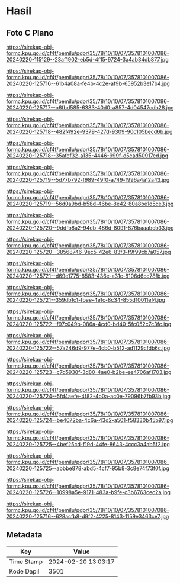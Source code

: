 # Hasil

## Foto C Plano

https://sirekap-obj-formc.kpu.go.id/cf4f/pemilu/pdpr/35/78/10/10/07/3578101007086-20240220-115129--23af1902-eb5d-4f15-9724-3a4ab34db877.jpg

https://sirekap-obj-formc.kpu.go.id/cf4f/pemilu/pdpr/35/78/10/10/07/3578101007086-20240220-125716--61b4a08a-fe4b-4c2e-af9b-65952b3e17b4.jpg

https://sirekap-obj-formc.kpu.go.id/cf4f/pemilu/pdpr/35/78/10/10/07/3578101007086-20240220-125717--b6fbd585-6383-40d0-a857-4d04547cdb28.jpg

https://sirekap-obj-formc.kpu.go.id/cf4f/pemilu/pdpr/35/78/10/10/07/3578101007086-20240220-125718--482f492e-9379-427d-9309-90c105becd6b.jpg

https://sirekap-obj-formc.kpu.go.id/cf4f/pemilu/pdpr/35/78/10/10/07/3578101007086-20240220-125718--35afef32-a135-4446-999f-d5cad50917ed.jpg

https://sirekap-obj-formc.kpu.go.id/cf4f/pemilu/pdpr/35/78/10/10/07/3578101007086-20240220-125719--5d77b792-f989-49f0-a749-f996a4a12a43.jpg

https://sirekap-obj-formc.kpu.go.id/cf4f/pemilu/pdpr/35/78/10/10/07/3578101007086-20240220-125719--56d0a9bd-b58d-46be-8e42-80a8be1d5ce3.jpg

https://sirekap-obj-formc.kpu.go.id/cf4f/pemilu/pdpr/35/78/10/10/07/3578101007086-20240220-125720--9ddfb8a2-94db-486d-8091-876baaabcb33.jpg

https://sirekap-obj-formc.kpu.go.id/cf4f/pemilu/pdpr/35/78/10/10/07/3578101007086-20240220-125720--38568746-9ec5-42e6-83f3-f9f99cb7a057.jpg

https://sirekap-obj-formc.kpu.go.id/cf4f/pemilu/pdpr/35/78/10/10/07/3578101007086-20240220-125721--d69e1775-8583-436e-a31c-8106d6cc78fb.jpg

https://sirekap-obj-formc.kpu.go.id/cf4f/pemilu/pdpr/35/78/10/10/07/3578101007086-20240220-125721--359db1c1-fbee-4e1c-8c34-855d10011ef4.jpg

https://sirekap-obj-formc.kpu.go.id/cf4f/pemilu/pdpr/35/78/10/10/07/3578101007086-20240220-125722--f97c049b-086a-4cd0-bd40-5fc052c7c3fc.jpg

https://sirekap-obj-formc.kpu.go.id/cf4f/pemilu/pdpr/35/78/10/10/07/3578101007086-20240220-125722--57a246d9-977e-4cb0-b512-ad1129cfdb6c.jpg

https://sirekap-obj-formc.kpu.go.id/cf4f/pemilu/pdpr/35/78/10/10/07/3578101007086-20240220-125723--c7d5938f-3d80-4ae0-b2be-ee4706af1703.jpg

https://sirekap-obj-formc.kpu.go.id/cf4f/pemilu/pdpr/35/78/10/10/07/3578101007086-20240220-125724--5fd4aefe-4f82-4b0a-ac0e-79096b7fb93b.jpg

https://sirekap-obj-formc.kpu.go.id/cf4f/pemilu/pdpr/35/78/10/10/07/3578101007086-20240220-125724--be4072ba-4c6a-43d2-a501-f58330b45b97.jpg

https://sirekap-obj-formc.kpu.go.id/cf4f/pemilu/pdpr/35/78/10/10/07/3578101007086-20240220-125725--4bef25cd-f19d-44fe-8643-4ccc3a4ab5f2.jpg

https://sirekap-obj-formc.kpu.go.id/cf4f/pemilu/pdpr/35/78/10/10/07/3578101007086-20240220-125725--abbbe878-abd5-4cf7-95b8-3c8e74f73f0f.jpg

https://sirekap-obj-formc.kpu.go.id/cf4f/pemilu/pdpr/35/78/10/10/07/3578101007086-20240220-125726--10998a5e-9171-483a-b9fe-c3b6763cec2a.jpg

https://sirekap-obj-formc.kpu.go.id/cf4f/pemilu/pdpr/35/78/10/10/07/3578101007086-20240220-125716--628acfb8-d9f2-4225-8143-1159e3463ce7.jpg


## Metadata

| Key        | Value               |
| ---------- | ------------------- |
| Time Stamp | 2024-02-20 13:03:17 |
| Kode Dapil | 3501                |



